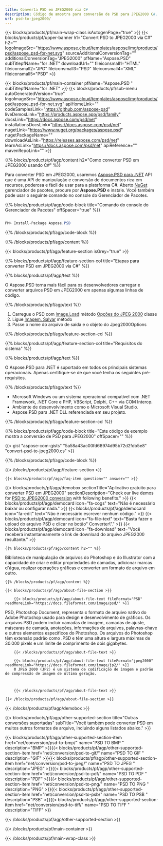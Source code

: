 ```yaml
---
title: Converta PSD em JPEG2000 via C#
description: Código de amostra para conversão de PSD para JPEG2000 C#. Use o código de exemplo de API para converter arquivos PSD em lote para JPEG2000 em VB.NET, ASP.NET ou qualquer aplicativo baseado em .NET.
url: psd-to-jpeg2000/
---
```


{{< blocks/products/pf/main-wrap-class isAutogenPage="true" >}}
{{< blocks/products/pf/upper-banner h1="Convert PSD to JPEG2000 via C#" h2="" logoImageSrc="https://www.aspose.cloud/templates/aspose/img/products/psd/aspose_psd-for-net.svg" sourceAdditionalConversionTag="" additionalConversionTag="JPEG2000" pfName="Aspose.PSD" subTitlepfName="for .NET" downloadUrl="" fileiconsmall1="HTML" fileiconsmall2="JPG" fileiconsmall3="PSD" fileiconsmall4="XML" fileiconsmall5="PSD" >}}

{{< blocks/products/pf/main-container pfName="Aspose.PSD " subTitlepfName="for .NET" >}}
{{< blocks/products/pf/sub-menu autoGeneratedVersion="true" logoImageSrc="https://www.aspose.cloud/templates/aspose/img/products/psd/aspose_psd-for-net.svg" apiHomeLink="" codeSamplesLink="https://github.com/aspose-psd" liveDemosLink="https://products.aspose.app/psd/family" docsLink="https://docs.aspose.com/psd/net" installationsDocsLink="https://docs.aspose.com/psd/net" nugetLink="https://www.nuget.org/packages/aspose.psd" nugetPackageName="" downloadAsLink="https://releases.aspose.com/psd/net" learnAsLink="https://docs.aspose.com/psd/net" apiReference="" mavenRepoLink="" >}}

{{% blocks/products/pf/agp/content h2="Como converter PSD em JPEG2000 usando C#" %}}

Para converter PSD em JPEG2000, usaremos <a href="/psd/{{< lang-code >}}net">Aspose.PSD para .NET</a> API que é uma API de manipulação e conversão de documentos rica em recursos, poderosa e fácil de usar para a plataforma C#. Aberto <a href="https://www.nuget.org/packages/aspose.psd">NuGet</a> gerenciador de pacotes, procure por <b>Aspose.PSD</b> e instale. Você também pode usar o seguinte comando no console do Gerenciador de Pacotes.

{{% blocks/products/pf/agp/code-block title="Comando do console do Gerenciador de Pacotes" offSpacer="true" %}}

```cs

PM> Install-Package Aspose.PSD

```

{{% /blocks/products/pf/agp/code-block %}}

{{% /blocks/products/pf/agp/content %}}

{{< blocks/products/pf/agp/feature-section isGrey="true" >}}

{{% blocks/products/pf/agp/feature-section-col title="Etapas para converter PSD em JPEG2000 via C#" %}}

{{% blocks/products/pf/agp/text %}}

 O Aspose.PSD torna mais fácil para os desenvolvedores carregar e converter arquivos PSD em JPEG2000 em apenas algumas linhas de código.

{{% /blocks/products/pf/agp/text %}}

1. Carregue o PSD com [Image.Load](https://apireference.aspose.com/psd/net/aspose.psd/image/methods/load/index) método
 [Opções do JPEG 2000](https://apireference.aspose.com/psd/net/aspose.psd.imageoptions/jpeg2000options) classe
1. Ligue [Imagem. Salvar](https://apireference.aspose.com/psd/net/aspose.psd/image/methods/save/index) método
1. Passe o nome do arquivo de saída e o objeto do Jpeg2000Options

{{% /blocks/products/pf/agp/feature-section-col %}}

{{% blocks/products/pf/agp/feature-section-col title="Requisitos do sistema" %}}

{{% blocks/products/pf/agp/text %}}

 O Aspose.PSD para .NET é suportado em todos os principais sistemas operacionais. Apenas certifique-se de que você tenha os seguintes pré-requisitos.

{{% /blocks/products/pf/agp/text %}}

- Microsoft Windows ou um sistema operacional compatível com .NET Framework, .NET Core e PHP, VBScript, Delphi, C++ via COM Interop.
- Ambiente de desenvolvimento como o Microsoft Visual Studio.
- Aspose.PSD para .NET DLL referenciada em seu projeto.

{{% /blocks/products/pf/agp/feature-section-col %}}

{{% blocks/products/pf/agp/code-block title="Este código de exemplo mostra a conversão de PSD para JPEG2000" offSpacer="" %}}

{{< gist "aspose-com-gists" "5a58a43ac00fd68974d95b72d2fdb5e8" "convert-psd-to-jpeg2000.cs" >}}

{{% /blocks/products/pf/agp/code-block %}}

{{< /blocks/products/pf/agp/feature-section >}}

    {{< blocks/products/pf/agp/faq-item question="" answer="" >}}
 

<!-- aboutfile Starts -->

{{< blocks/products/pf/agp/demobox sectionTitle="Aplicativo gratuito para converter PSD em JPEG2000" sectionDescription="Check our live demos for [PSD to JPEG2000 conversion](https://products.aspose.app/psd/conversion/psd-to-jpeg2000) with following benefits." >}}
        {{< blocks/products/pf/agp/democard icon="fa-cogs" text="Não é necessário baixar ou configurar nada." >}}
        {{< blocks/products/pf/agp/democard icon="fa-edit" text="Não é necessário escrever nenhum código." >}}
        {{< blocks/products/pf/agp/democard icon="fa-file-text" text="Basta fazer o upload do arquivo PSD e clicar no botão\" Converter\”." >}}
        {{< blocks/products/pf/agp/democard icon="fa-download" text="Você receberá instantaneamente o link de download do arquivo JPEG2000 resultante." >}}

    {{% blocks/products/pf/agp/content h2="" %}}

Biblioteca de manipulação de arquivos do Photoshop e do Illustrator com a capacidade de criar e editar propriedades de camadas, adicionar marcas d'água, realizar operações gráficas e converter um formato de arquivo em outro.



    {{% /blocks/products/pf/agp/content %}}

    {{< blocks/products/pf/agp/about-file-section >}}

        {{< blocks/products/pf/agp/about-file-text fileFormat="PSD" readMoreLink="https://docs.fileformat.com/image/psd/" >}}
PSD, Photoshop Document, representa o formato de arquivo nativo do Adobe Photoshop usado para design e desenvolvimento de gráficos. Os arquivos PSD podem incluir camadas de imagem, camadas de ajuste, máscaras de camada, anotações, informações de arquivos, palavras-chave e outros elementos específicos do Photoshop. Os arquivos do Photoshop têm extensão padrão como .PSD e têm uma altura e largura máximas de 30.000 pixels e um limite de comprimento de dois gigabytes.

        {{< /blocks/products/pf/agp/about-file-text >}}
        
        {{< blocks/products/pf/agp/about-file-text fileFormat="jpeg2000" readMoreLink="https://docs.fileformat.com/image/jp2/" >}}
        O JPEG 2000 (JP2) é um sistema de codificação de imagem e padrão de compressão de imagem de última geração.



        {{< /blocks/products/pf/agp/about-file-text >}}

    {{< /blocks/products/pf/agp/about-file-section >}}

{{< /blocks/products/pf/agp/demobox >}}

<!-- aboutfile Ends -->

{{< blocks/products/pf/agp/other-supported-section title="Outras conversões suportadas" subTitle="Você também pode converter PSD em muitos outros formatos de arquivo, incluindo alguns listados abaixo." >}}

{{< blocks/products/pf/agp/other-supported-section-item href="net/conversion/psd-to-bmp/" name="PSD TO BMP " description="BMP" >}}{{< blocks/products/pf/agp/other-supported-section-item href="net/conversion/psd-to-gif/" name="PSD TO GIF " description="GIF" >}}{{< blocks/products/pf/agp/other-supported-section-item href="net/conversion/psd-to-jpeg/" name="PSD TO JPEG " description="JPEG" >}}{{< blocks/products/pf/agp/other-supported-section-item href="net/conversion/psd-to-pdf/" name="PSD TO PDF " description="PDF" >}}{{< blocks/products/pf/agp/other-supported-section-item href="net/conversion/psd-to-png/" name="PSD TO PNG " description="PNG" >}}{{< blocks/products/pf/agp/other-supported-section-item href="net/conversion/psd-to-psb/" name="PSD TO PSB " description="PSB" >}}{{< blocks/products/pf/agp/other-supported-section-item href="net/conversion/psd-to-tiff/" name="PSD TO TIFF " description="TIFF" >}}

{{< /blocks/products/pf/agp/other-supported-section >}}

{{< /blocks/products/pf/main-container >}}
    
{{< /blocks/products/pf/main-wrap-class >}}
